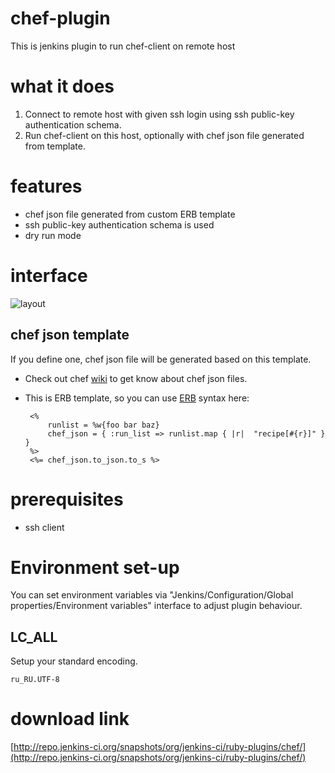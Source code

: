 # chef-plugin

This is jenkins plugin to run chef-client on remote host

# what it does

 1) Connect to remote host with given ssh login using ssh public-key authentication schema.
 2) Run chef-client on this host, optionally with chef json file generated from template.

# features
- chef json file generated from custom ERB template
- ssh public-key authentication schema is used
- dry run mode

# interface

![layout](https://raw.github.com/melezhik/chef-plugin/master/images/layout.png "layout")

## chef json template
If you define one, chef json file will be generated based on this template. 
 - Check out chef [wiki](http://wiki.opscode.com/display/chef/Setting+the+run_list+in+JSON+during+run+time) to get know about chef json files.
 - This is ERB template, so you can use [ERB](http://www.stuartellis.eu/articles/erb/) syntax here:

        <%
            runlist = %w{foo bar baz}
            chef_json = { :run_list => runlist.map { |r|  "recipe[#{r}]" } }
        %>
        <%= chef_json.to_json.to_s %>
                                          
   
# prerequisites
- ssh client

# Environment set-up

You can set environment variables via "Jenkins/Configuration/Global properties/Environment variables" interface to adjust plugin behaviour.

## LC_ALL
Setup your standard encoding.

    ru_RU.UTF-8

# download link

[http://repo.jenkins-ci.org/snapshots/org/jenkins-ci/ruby-plugins/chef/](http://repo.jenkins-ci.org/snapshots/org/jenkins-ci/ruby-plugins/chef/)



